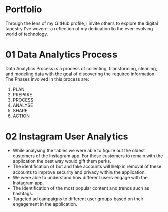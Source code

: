 # Portfolio
Through the lens of my GitHub profile, I invite others to explore the digital tapestry I've woven—a reflection of my dedication to the ever-evolving world of technology.

# 01 Data Analytics Process
Data Analytics Process is a process of collecting, transforming, cleaning, and modeling data with the goal of discovering the required information.
The Phases involved in this process are:
1) PLAN
2) PREPARE
3) PROCESS
4) ANALYSE
5) SHARE
6) ACTION

# 02 Instagram User Analytics
* While analysing the tables we were able to figure out the oldest customers
of the Instagram app. For these customers to remain with the application
the best way would gift them perks.
* The identification of bot and fake accounts will help in removal of these
accounts to improve security and privacy within the application.
* We were able to understand how different users engage with the Instagram
app.
* The Identification of the most popular content and trends such as hashtags.
* Targeted ad campaigns to different user groups based on their engagement in the application.
